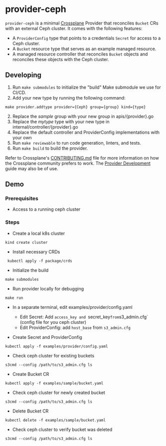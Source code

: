 # provider-ceph

`provider-ceph` is a minimal [Crossplane](https://crossplane.io/) Provider
that reconciles `Bucket` CRs with an external Ceph cluster. It comes
with the following features:

- A `ProviderConfig` type that points to a credentials `Secret` for access to a Ceph cluster.
- A `Bucket` resource type that serves as an example managed resource.
- A managed resource controller that reconciles `Bucket` objects and reconciles these objects with the Ceph cluster.

## Developing

1. Run `make submodules` to initialize the "build" Make submodule we use for CI/CD.
2. Add your new type by running the following command:
```
make provider.addtype provider={Ceph} group={group} kind={type}
```
2. Replace the *sample* group with your new group in apis/{provider}.go
2. Replace the *mytype* type with your new type in internal/controller/{provider}.go
2. Replace the default controller and ProviderConfig implementations with your own
2. Run `make reviewable` to run code generation, linters, and tests.
2. Run `make build` to build the provider.

Refer to Crossplane's [CONTRIBUTING.md] file for more information on how the
Crossplane community prefers to work. The [Provider Development][provider-dev]
guide may also be of use.

[CONTRIBUTING.md]: https://github.com/crossplane/crossplane/blob/master/CONTRIBUTING.md
[provider-dev]: https://github.com/crossplane/crossplane/blob/master/docs/contributing/provider_development_guide.md

## Demo

### Prerequisites
- Access to a running ceph cluster

### Steps
- Create a local k8s cluster
```
kind create cluster
```
- Install necessary CRDs
```
 kubectl apply -f package/crds
```
- Initialize the build
```
make submodules
```
- Run provider locally for debugging
```
make run
```
- In a separate terminal, edit examples/provider/config.yaml
  - Edit Secret: Add `access_key and `secret_key` from `s3_admin.cfg` (config file for you ceph cluster)
  - Edit ProviderConfig: add `host_base` from `s3_admin.cfg`

- Create Secret and ProviderConfig
```
kubectl apply -f examples/provider/config.yaml
```
- Check ceph cluster for existing buckets
```
s3cmd --config /path/to/s3_admin.cfg ls
```
- Create Bucket CR 
```
kubectl apply -f examples/sample/bucket.yaml
```
- Check ceph cluster for newly created bucket
```
s3cmd --config /path/to/s3_admin.cfg ls
```
- Delete Bucket CR 
```
kubectl delete -f examples/sample/bucket.yaml
```
- Check ceph cluster to verify bucket was deleted
```
s3cmd --config /path/to/s3_admin.cfg ls
```
